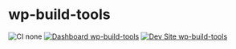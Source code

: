 # wp-build-tools

![CI none](https://img.shields.io/badge/ci-none-orange.svg)
[![Dashboard wp-build-tools](https://img.shields.io/badge/dashboard-wp_build_tools-yellow.svg)](https://dashboard.pantheon.io/sites/a4e50725-0848-43b1-b5ed-96d11eeda833#dev/code)
[![Dev Site wp-build-tools](https://img.shields.io/badge/site-wp_build_tools-blue.svg)](http://dev-wp-build-tools.pantheonsite.io/)